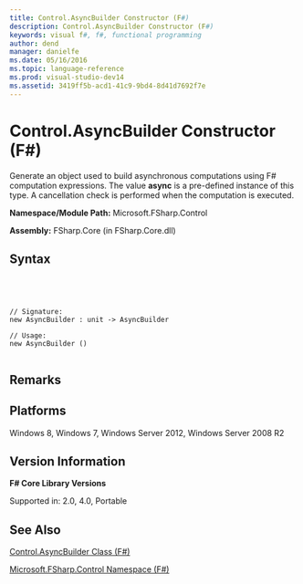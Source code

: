 ```yaml
---
title: Control.AsyncBuilder Constructor (F#)
description: Control.AsyncBuilder Constructor (F#)
keywords: visual f#, f#, functional programming
author: dend
manager: danielfe
ms.date: 05/16/2016
ms.topic: language-reference
ms.prod: visual-studio-dev14
ms.assetid: 3419ff5b-acd1-41c9-9bd4-8d41d7692f7e 
---
```


# Control.AsyncBuilder Constructor (F#)

Generate an object used to build asynchronous computations using F# computation expressions. The value **async** is a pre-defined instance of this type. A cancellation check is performed when the computation is executed.

**Namespace/Module Path:** Microsoft.FSharp.Control

**Assembly:** FSharp.Core (in FSharp.Core.dll)


## Syntax



```




// Signature:
new AsyncBuilder : unit -> AsyncBuilder

// Usage:
new AsyncBuilder ()


```





## Remarks

## Platforms
Windows 8, Windows 7, Windows Server 2012, Windows Server 2008 R2


## Version Information
**F# Core Library Versions**

Supported in: 2.0, 4.0, Portable




## See Also
[Control.AsyncBuilder Class &#40;F&#35;&#41;](Control.AsyncBuilder-Class-%5BFSharp%5D.md)

[Microsoft.FSharp.Control Namespace &#40;F&#35;&#41;](Microsoft.FSharp.Control-Namespace-%5BFSharp%5D.md)

